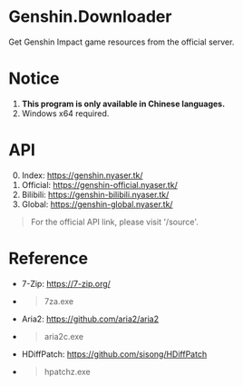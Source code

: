 # Genshin.Downloader
Get Genshin Impact game resources from the official server.

# Notice
1. **This program is only available in Chinese languages.**
2. Windows x64 required.

# API
0. Index: <https://genshin.nyaser.tk/>
1. Official: <https://genshin-official.nyaser.tk/>
1. Bilibili: <https://genshin-bilibili.nyaser.tk/>
4. Global: <https://genshin-global.nyaser.tk/>
> For the official API link, please visit '/source'.

# Reference
- 7-Zip: <https://7-zip.org/>
- > 7za.exe
- Aria2: <https://github.com/aria2/aria2>
- > aria2c.exe
- HDiffPatch: <https://github.com/sisong/HDiffPatch>
- > hpatchz.exe
